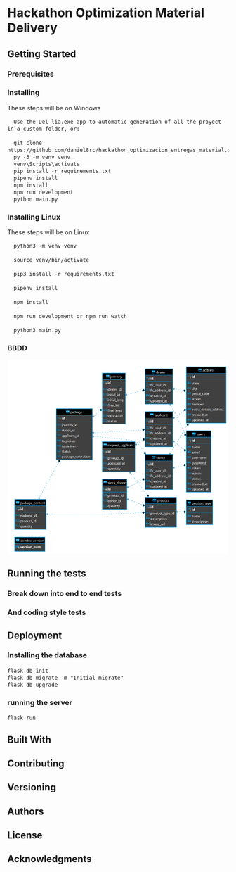 # Hackathon Optimization Material Delivery

## Getting Started

### Prerequisites

### Installing

These steps will be on Windows

```
  Use the Del-lia.exe app to automatic generation of all the proyect in a custom folder, or:

  git clone https://github.com/daniel8rc/hackathon_optimizacion_entregas_material.git
  py -3 -m venv venv
  venv\Scripts\activate
  pip install -r requirements.txt
  pipenv install
  npm install
  npm run development
  python main.py
```

### Installing Linux

These steps will be on Linux

```
  python3 -m venv venv

  source venv/bin/activate

  pip3 install -r requirements.txt

  pipenv install

  npm install

  npm run development or npm run watch

  python3 main.py
```

### BBDD

![BBDDv1](mockups/BBDDv1.png)

## Running the tests

### Break down into end to end tests

### And coding style tests

## Deployment

### Installing the database

```
flask db init
flask db migrate -m "Initial migrate"
flask db upgrade
```

### running the server

```
flask run
```

## Built With

## Contributing

## Versioning

## Authors

## License

## Acknowledgments

